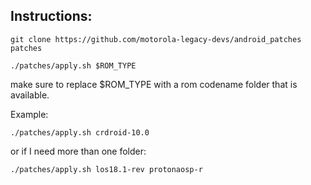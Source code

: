 ## Instructions:

```
git clone https://github.com/motorola-legacy-devs/android_patches patches
```
```
./patches/apply.sh $ROM_TYPE
```
make sure to replace $ROM_TYPE with a rom codename folder that is available.

Example:
```
./patches/apply.sh crdroid-10.0
```

or if I need more than one folder:

```
./patches/apply.sh los18.1-rev protonaosp-r
```
